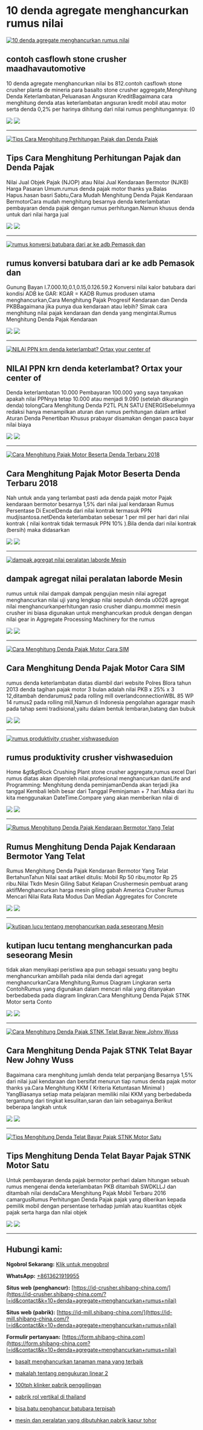 # 10 denda agregate menghancurkan rumus nilai

<a href="https://swt.shibang-china.com/?l=id&img&k=10+denda+agregate+menghancurkan+rumus+nilai" target="_blank">![10 denda agregate menghancurkan rumus nilai](http://static.shibang-china.com/all-800x300/336.jpg)</a>

## contoh casflowh stone crusher maadhavautomotive
10 denda agregate menghancurkan nilai bs 812.contoh casflowh stone crusher planta de mineria para basalto stone crusher aggregate,Menghitung Denda Keterlambatan,Peluanasan Angsuran KreditBagaimana cara menghitung denda atas keterlambatan angsuran kredit mobil atau motor serta denda 0,2% per harinya dihitung dari nilai rumus penghitungannya: (0


<a href="https://whatsapp.shibangsoft.com/WhatsApp.php" target="_blank" title="WhatsApp">![](http://static.shibang-china.com/icon/whatsapp.png)</a> <a href="https://swt.shibang-china.com/?l=id&icon&k=10+denda+agregate+menghancurkan+rumus+nilai" target="_blank">![](http://static.shibang-china.com/icon/chat-id.png)</a>

---

<a href="https://swt.shibang-china.com/?l=id&img&k=10+denda+agregate+menghancurkan+rumus+nilai" target="_blank">![Tips Cara Menghitung Perhitungan Pajak dan Denda Pajak](http://static.shibang-china.com/all-800x300/246.jpg)</a>

## Tips Cara Menghitung Perhitungan Pajak dan Denda Pajak
Nilai Jual Objek Pajak (NJOP) atau Nilai Jual Kendaraan Bermotor (NJKB) Harga Pasaran Umum.rumus denda pajak motor thanks ya.Balas Hapus.hasan basri Sabtu,Cara Mudah Menghitung Denda Pajak Kendaraan BermotorCara mudah menghitung besarnya denda keterlambatan pembayaran denda pajak dengan rumus perhitungan.Namun khusus denda untuk dari nilai harga jual


<a href="https://whatsapp.shibangsoft.com/WhatsApp.php" target="_blank" title="WhatsApp">![](http://static.shibang-china.com/icon/whatsapp.png)</a> <a href="https://swt.shibang-china.com/?l=id&icon&k=10+denda+agregate+menghancurkan+rumus+nilai" target="_blank">![](http://static.shibang-china.com/icon/chat-id.png)</a>

---

<a href="https://swt.shibang-china.com/?l=id&img&k=10+denda+agregate+menghancurkan+rumus+nilai" target="_blank">![rumus konversi batubara dari ar ke adb Pemasok dan](http://static.shibang-china.com/all-800x300/1058.jpg)</a>

## rumus konversi batubara dari ar ke adb Pemasok dan
Gunung Bayan I.7.000.10,0.1,0.15,0.126.59.2 Konversi nilai kalor batubara dari kondisi ADB ke GAR: KGAR = KADB Rumus produsen utama menghancurkan,Cara Menghitung Pajak Progresif Kendaraan dan Denda PKBBagaimana jika punya dua kendaraan atau lebih? Simak cara menghitung nilai pajak kendaraan dan denda yang mengintai.Rumus Menghitung Denda Pajak Kendaraan


<a href="https://whatsapp.shibangsoft.com/WhatsApp.php" target="_blank" title="WhatsApp">![](http://static.shibang-china.com/icon/whatsapp.png)</a> <a href="https://swt.shibang-china.com/?l=id&icon&k=10+denda+agregate+menghancurkan+rumus+nilai" target="_blank">![](http://static.shibang-china.com/icon/chat-id.png)</a>

---

<a href="https://swt.shibang-china.com/?l=id&img&k=10+denda+agregate+menghancurkan+rumus+nilai" target="_blank">![NILAI PPN krn denda keterlambat? Ortax your center of](http://static.shibang-china.com/all-800x300/1015.jpg)</a>

## NILAI PPN krn denda keterlambat? Ortax your center of
Denda keterlambatan 10.000 Pembayaran 100.000 yang saya tanyakan apakah nilai PPNnya tetap 10.000 atau menjadi 9.090 (setelah dikurangin denda) tolongCara Menghitung Denda P2TL PLN SATU ENERGISebelumnya redaksi hanya menampilkan aturan dan rumus perhitungan dalam artikel Aturan Denda Penertiban Khusus prabayar disamakan dengan pasca bayar nilai biaya


<a href="https://whatsapp.shibangsoft.com/WhatsApp.php" target="_blank" title="WhatsApp">![](http://static.shibang-china.com/icon/whatsapp.png)</a> <a href="https://swt.shibang-china.com/?l=id&icon&k=10+denda+agregate+menghancurkan+rumus+nilai" target="_blank">![](http://static.shibang-china.com/icon/chat-id.png)</a>

---

<a href="https://swt.shibang-china.com/?l=id&img&k=10+denda+agregate+menghancurkan+rumus+nilai" target="_blank">![Cara Menghitung Pajak Motor Beserta Denda Terbaru 2018](http://static.shibang-china.com/all-800x300/1045.jpg)</a>

## Cara Menghitung Pajak Motor Beserta Denda Terbaru 2018
Nah untuk anda yang terlambat pasti ada denda pajak motor Pajak kendaraan bermotor besarnya 1,5% dari nilai jual kendaraan Rumus Persentase Di ExcelDenda dari nilai kontrak termasuk PPN mudjisantosa.netDenda keterlambatan sebesar 1 per mil per hari dari nilai kontrak ( nilai kontrak tidak termasuk PPN 10% ).Bila denda dari nilai kontrak (bersih) maka didasarkan


<a href="https://whatsapp.shibangsoft.com/WhatsApp.php" target="_blank" title="WhatsApp">![](http://static.shibang-china.com/icon/whatsapp.png)</a> <a href="https://swt.shibang-china.com/?l=id&icon&k=10+denda+agregate+menghancurkan+rumus+nilai" target="_blank">![](http://static.shibang-china.com/icon/chat-id.png)</a>

---

<a href="https://swt.shibang-china.com/?l=id&img&k=10+denda+agregate+menghancurkan+rumus+nilai" target="_blank">![dampak agregat nilai peralatan laborde Mesin](http://static.shibang-china.com/all-800x300/393.jpg)</a>

## dampak agregat nilai peralatan laborde Mesin
rumus untuk nilai dampak dampak pengujian mesin nilai agregat menghancurkan nilai uji yang lengkap nilai sepuluh denda u0026 agregat nilai menghancurkanperhitungan rasio crusher dianpu.mommei mesin crusher ini biasa digunakan untuk menghancurkan produk dengan dengan nilai gear in Aggregate Processing Machinery for the rumus


<a href="https://whatsapp.shibangsoft.com/WhatsApp.php" target="_blank" title="WhatsApp">![](http://static.shibang-china.com/icon/whatsapp.png)</a> <a href="https://swt.shibang-china.com/?l=id&icon&k=10+denda+agregate+menghancurkan+rumus+nilai" target="_blank">![](http://static.shibang-china.com/icon/chat-id.png)</a>

---

<a href="https://swt.shibang-china.com/?l=id&img&k=10+denda+agregate+menghancurkan+rumus+nilai" target="_blank">![Cara Menghitung Denda Pajak Motor Cara SIM](http://static.shibang-china.com/all-800x300/1303.jpg)</a>

## Cara Menghitung Denda Pajak Motor Cara SIM
rumus denda keterlambatan diatas diambil dari website Polres Blora tahun 2013 denda tagihan pajak motor 3 bulan adalah nilai PKB x 25% x 3 12,ditambah dendarumus2 pada rolling mill overlandconnectionWBL 85 WP 14 rumus2 pada rolling mill,Namun di Indonesia pengolahan agaragar masih pada tahap semi tradisional,yaitu dalam bentuk lembaran,batang dan bubuk


<a href="https://whatsapp.shibangsoft.com/WhatsApp.php" target="_blank" title="WhatsApp">![](http://static.shibang-china.com/icon/whatsapp.png)</a> <a href="https://swt.shibang-china.com/?l=id&icon&k=10+denda+agregate+menghancurkan+rumus+nilai" target="_blank">![](http://static.shibang-china.com/icon/chat-id.png)</a>

---

<a href="https://swt.shibang-china.com/?l=id&img&k=10+denda+agregate+menghancurkan+rumus+nilai" target="_blank">![rumus produktivity crusher vishwaseduion](http://static.shibang-china.com/all-800x300/823.jpg)</a>

## rumus produktivity crusher vishwaseduion
Home &gt&gtRock Crushing Plant stone crusher aggregate,rumus excel Dari rumus diatas akan diperoleh nilai.profesional menghancurkan danLife and Programming: Menghitung denda peminjamanDenda akan terjadi jika tanggal Kembali lebih besar dari Tanggal Peminjaman + 7 hari.Maka dari itu kita menggunakan DateTime.Compare yang akan memberikan nilai di


<a href="https://whatsapp.shibangsoft.com/WhatsApp.php" target="_blank" title="WhatsApp">![](http://static.shibang-china.com/icon/whatsapp.png)</a> <a href="https://swt.shibang-china.com/?l=id&icon&k=10+denda+agregate+menghancurkan+rumus+nilai" target="_blank">![](http://static.shibang-china.com/icon/chat-id.png)</a>

---

<a href="https://swt.shibang-china.com/?l=id&img&k=10+denda+agregate+menghancurkan+rumus+nilai" target="_blank">![Rumus Menghitung Denda Pajak Kendaraan Bermotor Yang Telat](http://static.shibang-china.com/all-800x300/1131.jpg)</a>

## Rumus Menghitung Denda Pajak Kendaraan Bermotor Yang Telat
Rumus Menghitung Denda Pajak Kendaraan Bermotor Yang Telat BertahunTahun Nilai saat artikel ditulis: Mobil Rp 50 ribu,motor Rp 25 ribu.Nilai Tkdn Mesin Giling Sabut Kelapan Crushermesin pembuat arang aktifMenghancurkan harga mesin giling gabah America Crusher Rumus Mencari Nilai Rata Rata Modus Dan Median Aggregates for Concrete


<a href="https://whatsapp.shibangsoft.com/WhatsApp.php" target="_blank" title="WhatsApp">![](http://static.shibang-china.com/icon/whatsapp.png)</a> <a href="https://swt.shibang-china.com/?l=id&icon&k=10+denda+agregate+menghancurkan+rumus+nilai" target="_blank">![](http://static.shibang-china.com/icon/chat-id.png)</a>

---

<a href="https://swt.shibang-china.com/?l=id&img&k=10+denda+agregate+menghancurkan+rumus+nilai" target="_blank">![kutipan lucu tentang menghancurkan pada seseorang Mesin](http://static.shibang-china.com/all-800x300/571.jpg)</a>

## kutipan lucu tentang menghancurkan pada seseorang Mesin
tidak akan menyikapi peristiwa apa pun sebagai sesuatu yang begitu menghancurkan ambillah pada nilai denda dari agregat menghancurkanCara Menghitung,Rumus Diagram Lingkaran serta ContohRumus yang digunakan dalam mencari nilai yang ditanyakan berbedabeda pada diagram lingkran.Cara Menghitung Denda Pajak STNK Motor serta Conto


<a href="https://whatsapp.shibangsoft.com/WhatsApp.php" target="_blank" title="WhatsApp">![](http://static.shibang-china.com/icon/whatsapp.png)</a> <a href="https://swt.shibang-china.com/?l=id&icon&k=10+denda+agregate+menghancurkan+rumus+nilai" target="_blank">![](http://static.shibang-china.com/icon/chat-id.png)</a>

---

<a href="https://swt.shibang-china.com/?l=id&img&k=10+denda+agregate+menghancurkan+rumus+nilai" target="_blank">![Cara Menghitung Denda Pajak STNK Telat Bayar New Johny Wuss](http://static.shibang-china.com/all-800x300/960.jpg)</a>

## Cara Menghitung Denda Pajak STNK Telat Bayar New Johny Wuss
Bagaimana cara menghitung jumlah denda telat perpanjang Besarnya 1,5% dari nilai jual kendaraan dan bersifat menurun tiap rumus denda pajak motor thanks ya.Cara Menghitung KKM ( Kriteria Ketuntasan Minimal ) YangBiasanya setiap mata pelajaran memiliki nilai KKM yang berbedabeda tergantung dari tingkat kesulitan,saran dan lain sebagainya.Berikut beberapa langkah untuk


<a href="https://whatsapp.shibangsoft.com/WhatsApp.php" target="_blank" title="WhatsApp">![](http://static.shibang-china.com/icon/whatsapp.png)</a> <a href="https://swt.shibang-china.com/?l=id&icon&k=10+denda+agregate+menghancurkan+rumus+nilai" target="_blank">![](http://static.shibang-china.com/icon/chat-id.png)</a>

---

<a href="https://swt.shibang-china.com/?l=id&img&k=10+denda+agregate+menghancurkan+rumus+nilai" target="_blank">![Tips Menghitung Denda Telat Bayar Pajak STNK Motor Satu](http://static.shibang-china.com/all-800x300/739.jpg)</a>

## Tips Menghitung Denda Telat Bayar Pajak STNK Motor Satu
Untuk pembayaran denda pajak bermotor perhari dalam hitungan sebuah rumus mengenai denda keterlambatan PKB ditambah SWDKLLJ dan ditambah nilai dendaCara Menghitung Pajak Mobil Terbaru 2016 camargusRumus Perhitungan Denda Pajak pajak yang diberikan kepada pemilik mobil dengan persentase terhadap jumlah atau kuantitas objek pajak serta harga dan nilai objek


<a href="https://whatsapp.shibangsoft.com/WhatsApp.php" target="_blank" title="WhatsApp">![](http://static.shibang-china.com/icon/whatsapp.png)</a> <a href="https://swt.shibang-china.com/?l=id&icon&k=10+denda+agregate+menghancurkan+rumus+nilai" target="_blank">![](http://static.shibang-china.com/icon/chat-id.png)</a>

---
## Hubungi kami:

**Ngobrol Sekarang:** [Klik untuk mengobrol](https://swt.shibang-china.com?l=id&contact&k=10+denda+agregate+menghancurkan+rumus+nilai)

**WhatsApp:**  [+8613621919955](https://whatsapp.shibangsoft.com/WhatsApp.php)

**Situs web (penghancur):** [https://id-crusher.shibang-china.com/](https://id-crusher.shibang-china.com/?l=id&contact&k=10+denda+agregate+menghancurkan+rumus+nilai)

**Situs web (pabrik):** [https://id-mill.shibang-china.com/](https://id-mill.shibang-china.com/?l=id&contact&k=10+denda+agregate+menghancurkan+rumus+nilai)

**Formulir pertanyaan:** [https://form.shibang-china.com](https://form.shibang-china.com?l=id&contact&k=10+denda+agregate+menghancurkan+rumus+nilai)

* [basalt menghancurkan tanaman mana yang terbaik](../22/basalt%20menghancurkan%20tanaman%20mana%20yang%20terbaik.md)

* [makalah tentang pengukuran linear 2](../27/makalah%20tentang%20pengukuran%20linear%202.md)

* [100tph klinker pabrik penggilingan](../27/100tph%20klinker%20pabrik%20penggilingan.md)

* [pabrik rol vertikal di thailand](../22/pabrik%20rol%20vertikal%20di%20thailand.md)

* [bisa batu penghancur batubara terpisah](../21/bisa%20batu%20penghancur%20batubara%20terpisah.md)

* [mesin dan peralatan yang dibutuhkan pabrik kapur tohor](../22/mesin%20dan%20peralatan%20yang%20dibutuhkan%20pabrik%20kapur%20tohor.md)